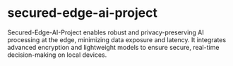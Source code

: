 # secured-edge-ai-project
Secured-Edge-AI-Project enables robust and privacy-preserving AI processing at the edge, minimizing data exposure and latency. It integrates advanced encryption and lightweight models to ensure secure, real-time decision-making on local devices.
